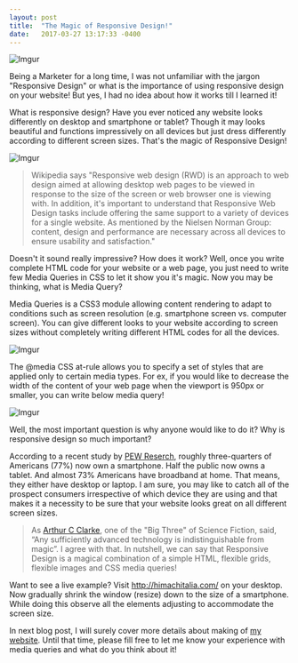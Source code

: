 ```yaml
---
layout: post
title:  "The Magic of Responsive Design!"
date:   2017-03-27 13:17:33 -0400
---
```



![Imgur](http://i.imgur.com/Kwg1U6N.png)

Being a Marketer for a long time, I was not unfamiliar with the jargon "Responsive Design" or what is the importance of using responsive design on your website! But yes, I had no idea about how it works till I learned it! 

What is responsive design? Have you ever noticed any website looks differently on desktop and smartphone or tablet? Though it may looks beautiful and functions impressively on all devices but just dress differently according to different screen sizes. That's the magic of Responsive Design!

![Imgur](http://i.imgur.com/qAGGZpE.png)

> Wikipedia says "Responsive web design (RWD) is an approach to web design aimed at allowing desktop web pages to be viewed in response to the size of the screen or web browser one is viewing with. In addition, it's important to understand that Responsive Web Design tasks include offering the same support to a variety of devices for a single website. As mentioned by the Nielsen Norman Group: content, design and performance are necessary across all devices to ensure usability and satisfaction."

Doesn't it sound really impressive? How does it work? Well, once you write complete HTML code for your website or a web page, you just need to write few Media Queries in CSS to let it show you it's magic. Now you may be thinking, what is Media Query? 

Media Queries is a CSS3 module allowing content rendering to adapt to conditions such as screen resolution (e.g. smartphone screen vs. computer screen). You can give different looks to your website according to screen sizes without completely writing different HTML codes for all the devices. 

![Imgur](http://i.imgur.com/tIckFv7.jpg)

The @media CSS at-rule allows you to specify a set of styles that are applied only to certain media types. For ex, if you would like to decrease the width of the content of your web page when the viewport is 950px or smaller, you can write below media query!

![Imgur](http://i.imgur.com/7LLxAzd.png)

Well, the most important question is why anyone would like to do it? Why is responsive design so much important?

According to a recent study by [PEW Reserch](http://www.pewresearch.org/fact-tank/2017/01/12/evolution-of-technology/), roughly three-quarters of Americans (77%) now own a smartphone. Half the public now owns a tablet. And almost 73% Americans have broadband at home. That means, they either have desktop or laptop. I am sure, you may like to catch all of the prospect consumers irrespective of which device they are using and that makes it a necessity to be sure that your website looks great on all different screen sizes. 

> As [Arthur C Clarke](https://en.wikiquote.org/wiki/Arthur_C._Clarke), one of the "Big Three" of Science Fiction,  said, “Any sufficiently advanced technology is indistinguishable from magic”. I agree with that. In nutshell, we can say that Responsive Design is a magical combination of a simple HTML, flexible grids, flexible images and CSS media queries!

Want to see a live example? Visit http://himachitalia.com/ on your desktop. Now gradually shrink the window (resize) down to the size of a smartphone. While doing this observe all the elements adjusting to accommodate the screen size. 

In next blog post, I will surely cover more details about making of [my website](http://himachitalia.com/). Until that time, please fill free to let me know your experience with media queries and what do you think about it!
